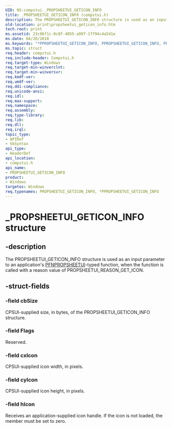 ```yaml
---
UID: NS:compstui._PROPSHEETUI_GETICON_INFO
title: _PROPSHEETUI_GETICON_INFO (compstui.h)
description: The PROPSHEETUI_GETICON_INFO structure is used as an input parameter to an application's PFNPROPSHEETUI-typed function, when the function is called with a reason value of PROPSHEETUI_REASON_GET_ICON.
old-location: print\propsheetui_geticon_info.htm
tech.root: print
ms.assetid: 23c06f1c-0c8f-4055-a997-1ff94c4a541e
ms.date: 04/20/2018
ms.keywords: "*PPROPSHEETUI_GETICON_INFO, PPROPSHEETUI_GETICON_INFO, PPROPSHEETUI_GETICON_INFO structure pointer [Print Devices], PROPSHEETUI_GETICON_INFO, PROPSHEETUI_GETICON_INFO structure [Print Devices], _PROPSHEETUI_GETICON_INFO, compstui/PPROPSHEETUI_GETICON_INFO, compstui/PROPSHEETUI_GETICON_INFO, cpsuifnc_da228e66-0d1b-4d35-af1e-e1b99e56ad08.xml, print.propsheetui_geticon_info"
ms.topic: struct
req.header: compstui.h
req.include-header: Compstui.h
req.target-type: Windows
req.target-min-winverclnt: 
req.target-min-winversvr: 
req.kmdf-ver: 
req.umdf-ver: 
req.ddi-compliance: 
req.unicode-ansi: 
req.idl: 
req.max-support: 
req.namespace: 
req.assembly: 
req.type-library: 
req.lib: 
req.dll: 
req.irql: 
topic_type:
- APIRef
- kbSyntax
api_type:
- HeaderDef
api_location:
- compstui.h
api_name:
- PROPSHEETUI_GETICON_INFO
product:
- Windows
targetos: Windows
req.typenames: PROPSHEETUI_GETICON_INFO, *PPROPSHEETUI_GETICON_INFO
---
```


# _PROPSHEETUI_GETICON_INFO structure


## -description


The PROPSHEETUI_GETICON_INFO structure is used as an input parameter to an application's <a href="https://msdn.microsoft.com/library/windows/hardware/ff559812">PFNPROPSHEETUI</a>-typed function, when the function is called with a reason value of PROPSHEETUI_REASON_GET_ICON.


## -struct-fields




### -field cbSize

CPSUI-supplied size, in bytes, of the PROPSHEETUI_GETICON_INFO structure.


### -field Flags

Reserved.


### -field cxIcon

CPSUI-supplied icon width, in pixels.


### -field cyIcon

CPSUI-supplied icon height, in pixels.


### -field hIcon

Receives an application-supplied icon handle. If the icon is not loaded, the member must be set to zero.

